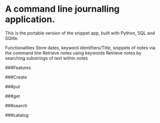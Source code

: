 # A command line journalling application. 
This is the portable version of the snippet app, built with Python, SQL and SQlite.

Functionalities
Store dates, keyword identifiers/Title, snippets of notes via the command line 
Retrieve notes using keywords
Retrieve notes by searching substrings of text within notes

###Features

###Create

###put

###get

###search

###catalog

